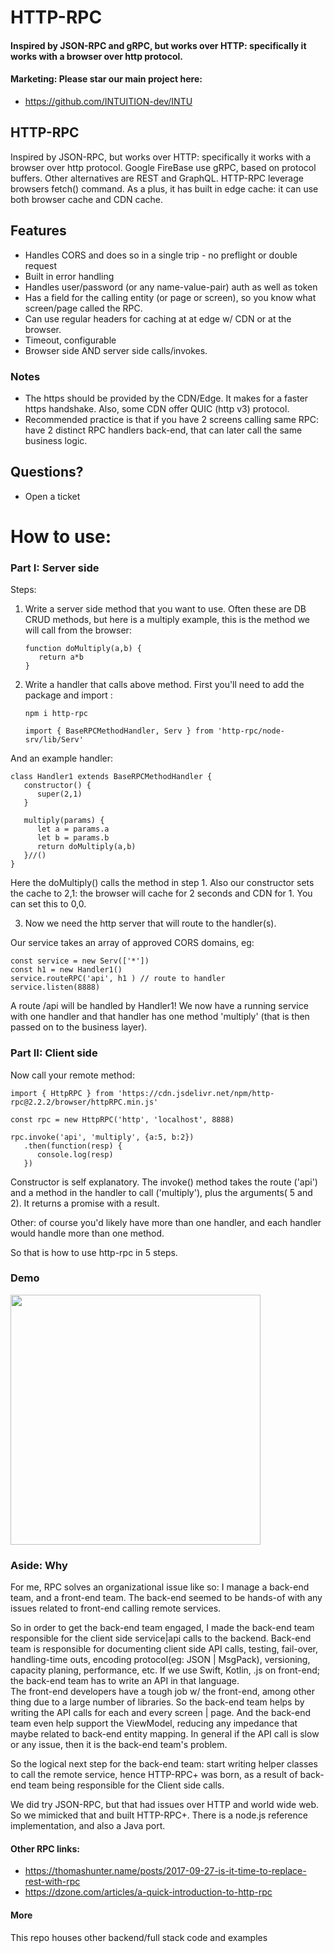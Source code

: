 
# HTTP-RPC

#### Inspired by JSON-RPC and gRPC, but works over HTTP: specifically it works with a browser over http protocol.

#### Marketing: Please star our main project here:
- https://github.com/INTUITION-dev/INTU

## HTTP-RPC

Inspired by JSON-RPC, but works over HTTP: specifically it works with a browser over http protocol. Google FireBase use gRPC, based on protocol buffers.  Other alternatives are REST and GraphQL.
HTTP-RPC leverage browsers fetch() command. As a plus, it has built in edge cache: it can use both browser cache and CDN cache.


## Features 

- Handles CORS and does so in a single trip - no preflight or double request
- Built in error handling
- Handles user/password (or any name-value-pair) auth as well as token
- Has a field for the calling entity (or page or screen), so you know what screen/page called the RPC. 
- Can use regular headers for caching at at edge w/ CDN or at the browser.
- Timeout, configurable
- Browser side AND server side calls/invokes.

### Notes
- The https should be provided by the CDN/Edge. It makes for a faster https handshake. Also, some CDN offer QUIC (http v3) protocol.
- Recommended practice is that if you have 2 screens calling same RPC: have 2 distinct RPC handlers back-end, that can later call the
same business logic.

## Questions?
- Open a ticket

# How to use:

### Part I: Server side

Steps:

1. Write a server side method that you want to use. Often these are DB CRUD methods, but here is a multiply example, this is the method we will call from the browser:

   ```
   function doMultiply(a,b) {
      return a*b
   }
   ```

2. Write a handler that calls above method. First you'll need to add the package and import :

   ```
   npm i http-rpc
   
   import { BaseRPCMethodHandler, Serv } from 'http-rpc/node-srv/lib/Serv'
   ```

And an example handler:

   ```
   class Handler1 extends BaseRPCMethodHandler {
      constructor() {
         super(2,1) 
      }

      multiply(params) {
         let a = params.a
         let b = params.b
         return doMultiply(a,b)
      }//()
   }
   ```

Here the doMultiply() calls the method in step 1.
Also our constructor sets the cache to 2,1: the browser will cache for 2 seconds and CDN for 1. You can set this to 0,0.

3. Now we need the http server that will route to the handler(s).

Our service takes an array of approved CORS domains, eg:

   ```
   const service = new Serv(['*'])
   const h1 = new Handler1()
   service.routeRPC('api', h1 ) // route to handler
   service.listen(8888)
   ```

A route /api will be handled by Handler1!
We now have a running service with one handler and that handler has one method 'multiply' (that is then passed on to the business layer).


### Part II: Client side

 Now call your remote method:

   ```
   import { HttpRPC } from 'https://cdn.jsdelivr.net/npm/http-rpc@2.2.2/browser/httpRPC.min.js'

   const rpc = new HttpRPC('http', 'localhost', 8888)

   rpc.invoke('api', 'multiply', {a:5, b:2})
      .then(function(resp) {
         console.log(resp)
      })
   ```

Constructor is self explanatory. 
The invoke() method takes the route ('api') and a method in the handler to call ('multiply'), plus the arguments( 5 and 2).
It returns a promise with a result.

Other: of course you'd likely have more than one handler, and each handler would handle more than one method.

So that is how to use http-rpc in 5 steps.


### Demo

[<img src="http://img.youtube.com/vi/FYZqz-AvwRo/0.jpg" width="400"/>](http://www.youtube.com/watch?v=FYZqz-AvwRo)



### Aside: Why 

For me, RPC solves an organizational issue like so: I manage a back-end team, and a front-end team.
The back-end seemed to be hands-of with any issues related to front-end calling remote services.

So in order to get the back-end team engaged, I made the back-end team responsible for the client side service|api calls to the backend.
Back-end team is responsible for documenting client side API calls, testing, fail-over, handling-time outs, encoding protocol(eg: JSON | MsgPack), versioning, 
capacity planing, performance, etc. If we use Swift, Kotlin, .js on front-end; the back-end team has to write an API in that language. </br>
The front-end developers have a tough job w/ the front-end, among other thing due to a large number of libraries.  So the back-end team helps by writing the API calls
for each and every screen | page.
And the back-end team even help support the ViewModel, reducing any impedance that maybe related to back-end entity mapping. In general if the API call is slow or any issue,
then it is the back-end team's problem. 

So the logical next step for the back-end team: start writing helper classes to call the remote service, hence HTTP-RPC+ was born, as a result of back-end 
team being responsible for the Client side calls.

We did try JSON-RPC, but that had issues over HTTP and world wide web. So we mimicked that and built HTTP-RPC+. There is a node.js reference implementation, and also a Java port.

#### Other RPC links:
- https://thomashunter.name/posts/2017-09-27-is-it-time-to-replace-rest-with-rpc
- https://dzone.com/articles/a-quick-introduction-to-http-rpc


#### More

This repo houses other backend/full stack code and examples